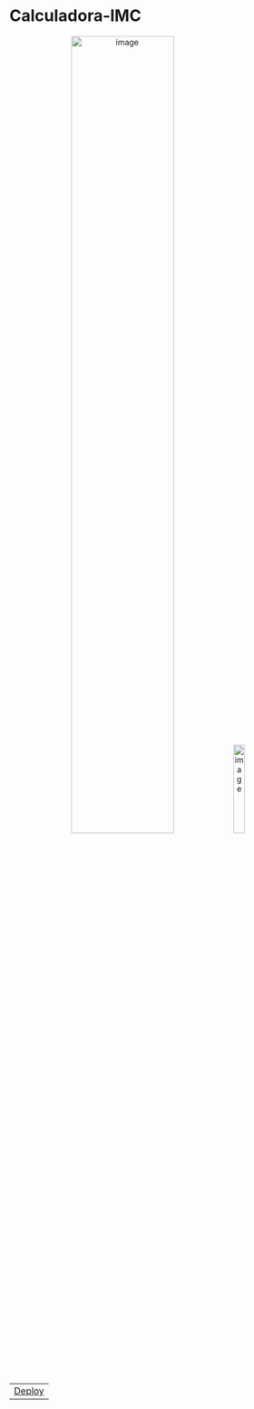 # Calculadora-IMC

<div align="center">
  
  <img src="https://github.com/user-attachments/assets/b1284e4a-c92e-4710-9e30-1219434911e4" alt="image" style="width: 60%;"/>
  <img src="https://github.com/user-attachments/assets/4b8d8384-87b0-4849-8d9a-194985ade0ed" alt="image" style="width: 20%;"/>
  
</div>

<br>

<div align="center">
  <table>
    <tr>
      <td><a href="https://wangeloow.github.io/Calculadora-IMC/">Deploy</a></td>
    </tr>
  </table>
</div>
